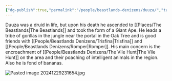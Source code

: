 ```yaml
---
{"dg-publish":true,"permalink":"/people/beastlands-denizens/duuza/","tags":["Character","Beastlands","Ally"]}
---
```


Duuza was a druid in life, but upon his death he ascended to [[Places/The Beastlands\|The Beastlands]] and took the form of a Giant Ape.  He leads a tribe of gorillas in the jungle near the portal in the Oak Tree and is good friends with [[People/Beastlands Denizens/Trisfina\|Trisfina]] and [[People/Beastlands Denizens/Romper\|Romper]].  His main concern is the encroachment of [[People/Beastlands Denizens/The Vile Hunt\|The Vile Hunt]] on the area and their poaching of intelligent animals in the region.  Also he is fond of bananas.  

![Pasted image 20241229231654.jpg](/img/user/Z_Attachments/Pasted%20image%2020241229231654.jpg)